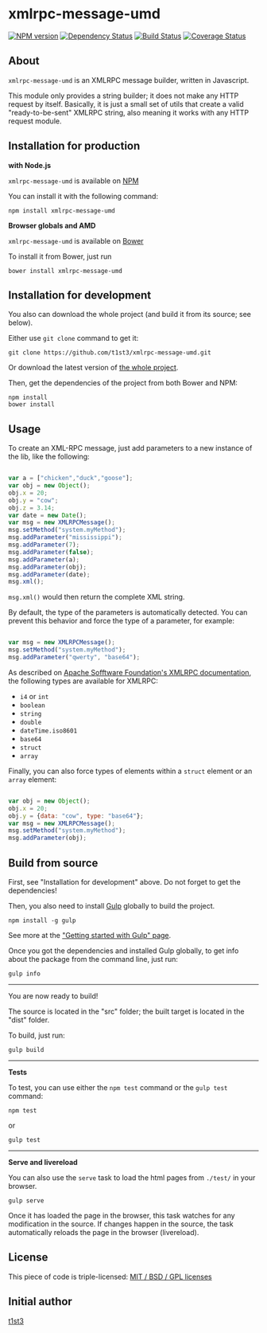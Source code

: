xmlrpc-message-umd
==================


[![NPM version](https://img.shields.io/npm/v/xmlrpc-message-umd.svg)](https://www.npmjs.com/package/xmlrpc-message-umd)
[![Dependency Status](https://img.shields.io/david/t1st3/xmlrpc-message-umd.svg)](https://david-dm.org/t1st3/xmlrpc-message-umd)
[![Build Status](https://img.shields.io/travis/t1st3/xmlrpc-message-umd.svg)](https://travis-ci.org/t1st3/xmlrpc-message-umd)
[![Coverage Status](https://img.shields.io/coveralls/t1st3/xmlrpc-message-umd.svg)](https://coveralls.io/r/t1st3/xmlrpc-message-umd)



About
---

`xmlrpc-message-umd` is an XMLRPC message builder, written in Javascript. 

This module only provides a string builder; it does not make any HTTP request by itself. Basically, it is just a small set of utils that create a valid "ready-to-be-sent" XMLRPC string, also meaning it works with any HTTP request module.



Installation for production
---

**with Node.js**

`xmlrpc-message-umd` is available on [NPM](https://www.npmjs.com/package/xmlrpc-message-umd)

You can install it with the following command:

    npm install xmlrpc-message-umd


**Browser globals and AMD**


`xmlrpc-message-umd` is available on [Bower](http://bower.io/search/?q=xmlrpc-message-umd)

To install it from Bower, just run 

    bower install xmlrpc-message-umd




Installation for development
---


You also can download the whole project (and build it from its source; see below).

Either use `git clone` command to get it:

    git clone https://github.com/t1st3/xmlrpc-message-umd.git

Or download the latest version of [the whole project](https://github.com/t1st3/xmlrpc-message-umd/archive/master.zip).

Then, get the dependencies of the project from both Bower and NPM:

    npm install
    bower install


Usage
---

To create an XML-RPC message, just add parameters to a new instance of the lib, like the following:

```js

var a = ["chicken","duck","goose"];
var obj = new Object();
obj.x = 20;
obj.y = "cow";
obj.z = 3.14;
var date = new Date();
var msg = new XMLRPCMessage();
msg.setMethod("system.myMethod");
msg.addParameter("mississippi");
msg.addParameter(7);
msg.addParameter(false);
msg.addParameter(a);
msg.addParameter(obj);
msg.addParameter(date);
msg.xml();

```

`msg.xml()` would then return the complete XML string.


By default, the type of the parameters is automatically detected. You can prevent this behavior and force the type of a parameter, for example:

```js

var msg = new XMLRPCMessage();
msg.setMethod("system.myMethod");
msg.addParameter("qwerty", "base64");

```

As described on [Apache Sofftware Foundation's XMLRPC documentation](https://ws.apache.org/xmlrpc/types.html), the following types are available for XMLRPC:

* `i4` or `int`
* `boolean`
* `string`
* `double`
* `dateTime.iso8601`
* `base64`
* `struct`
* `array`


Finally, you can also force types of elements within a `struct` element or an `array` element:

```js

var obj = new Object();
obj.x = 20;
obj.y = {data: "cow", type: "base64"};
var msg = new XMLRPCMessage();
msg.setMethod("system.myMethod");
msg.addParameter(obj);

```



Build from source
---


First, see "Installation for development" above. 
Do not forget to get the dependencies!

Then, you also need to install [Gulp](http://gulpjs.com/) globally to build the project.

    npm install -g gulp

See more at the ["Getting started with Gulp" page](https://github.com/gulpjs/gulp/blob/master/docs/getting-started.md#getting-started).

Once you got the dependencies and installed Gulp globally, to get info about the package from the command line, just run:

    gulp info


---

You are now ready to build!

The source is located in the "src" folder; the built target is located in the "dist" folder.

To build, just run:

    gulp build

---

**Tests**

To test, you can use either the `npm test` command or the `gulp test` command:

    npm test

or

    gulp test


---

**Serve and livereload**

You can also use the `serve` task to load the html pages from `./test/` in your browser.

    gulp serve

Once it has loaded the page in the browser, this task watches for any modification in the source.
If changes happen in the source, the task automatically reloads the page in the browser (livereload).



License
---


This piece of code is triple-licensed: [MIT / BSD / GPL licenses](https://github.com/t1st3/xmlrpc-message-umd/blob/master/LICENSE.md)



Initial author
---

[t1st3](https://github.com/t1st3/) 
